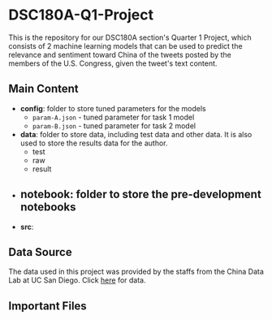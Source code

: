# DSC180A-Q1-Project
This is the repository for our DSC180A section's Quarter 1 Project, which consists of 2 machine learning models that can be used to predict the relevance and sentiment toward China of the tweets posted by the members of the U.S. Congress, given the tweet's text content.

## Main Content
- __config__: folder to store tuned parameters for the models
  - `param-A.json` - tuned parameter for task 1 model
  - `param-B.json` - tuned parameter for task 2 model
- __data__: folder to store data, including test data and other data. It is also used to store the results data for the author.
  - test
  - raw 
  - result 
- __notebook__: folder to store the pre-development notebooks
  - 
- __src__:

## Data Source
The data used in this project was provided by the staffs from the China Data Lab at UC San Diego. Click [here](https://drive.google.com/drive/folders/1VSYdGh12UNVNhfxbSeHRdANvHr5xF8Ea?usp=sharing) for data.

## Important Files
